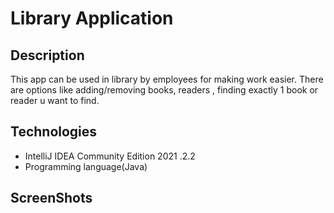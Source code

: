 # Library Application


## Description 
This app can be used in library by employees for making work easier. There are options like adding/removing books, readers , finding exactly 1 book or reader u want to find.



## Technologies
* IntelliJ IDEA Community Edition 2021 .2.2
* Programming language(Java)

## ScreenShots

